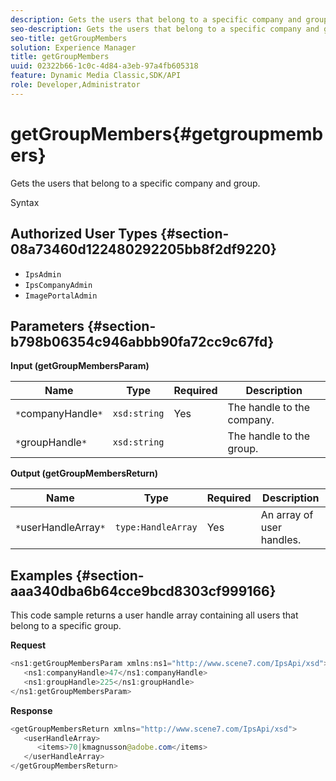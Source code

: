 ```yaml
---
description: Gets the users that belong to a specific company and group.
seo-description: Gets the users that belong to a specific company and group.
seo-title: getGroupMembers
solution: Experience Manager
title: getGroupMembers
uuid: 02322b66-1c0c-4d84-a3eb-97a4fb605318
feature: Dynamic Media Classic,SDK/API
role: Developer,Administrator
---
```


# getGroupMembers{#getgroupmembers}

Gets the users that belong to a specific company and group.

 Syntax 

## Authorized User Types {#section-08a73460d122480292205bb8f2df9220}

* `IpsAdmin` 
* `IpsCompanyAdmin` 
* `ImagePortalAdmin`

## Parameters {#section-b798b06354c946abbb90fa72cc9c67fd}

**Input (getGroupMembersParam)** 

|  Name  | Type  | Required  | Description  |
|---|---|---|---|
|  `*`companyHandle`*`  | `xsd:string`  | Yes  | The handle to the company.  |
|  `*`groupHandle`*`  | `xsd:string`  |  | The handle to the group.  |

**Output (getGroupMembersReturn)** 

|  Name  | Type  | Required  | Description  |
|---|---|---|---|
|  `*`userHandleArray`*`  | `type:HandleArray`  | Yes  | An array of user handles.  |

## Examples {#section-aaa340dba6b64cce9bcd8303cf999166}

This code sample returns a user handle array containing all users that belong to a specific group.

**Request** 

```java
<ns1:getGroupMembersParam xmlns:ns1="http://www.scene7.com/IpsApi/xsd">
   <ns1:companyHandle>47</ns1:companyHandle>
   <ns1:groupHandle>225</ns1:groupHandle>
</ns1:getGroupMembersParam>
```

**Response** 

```java
<getGroupMembersReturn xmlns="http://www.scene7.com/IpsApi/xsd">
   <userHandleArray>
      <items>70|kmagnusson@adobe.com</items>
   </userHandleArray>
</getGroupMembersReturn>
```

